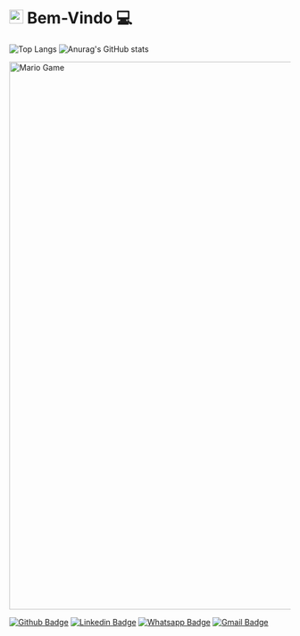  # <img src="https://media.giphy.com/media/hvRJCLFzcasrR4ia7z/giphy.gif" width="25px"> Bem-Vindo  💻  


![Top Langs](https://github-readme-stats.vercel.app/api/top-langs/?username=cleberlucas&theme=tokyonight)
![Anurag's GitHub stats](https://github-readme-stats.vercel.app/api?username=cleberlucas&hide=contribs,prs)



<img src="https://github.com/TheDudeThatCode/TheDudeThatCode/blob/master/Assets/Mario_Gameplay.gif" alt="Mario Game" width="980">

[![Github Badge](https://img.shields.io/badge/GitHub-100000?style=for-the-badge&logo=github&logoColor=white&link=https://github.com/cleberlucas)](https://github.com/cleberlucas)
[![Linkedin Badge](https://img.shields.io/badge/LinkedIn-0077B5?style=for-the-badge&logo=linkedin&logoColor=white&link=https://www.linkedin.com/in/cleber-lucas-599bb11b2/)](https://www.linkedin.com/in/cleber-lucas-599bb11b2/)
[![Whatsapp Badge](https://img.shields.io/badge/WhatsApp-25D366?style=for-the-badge&logo=whatsapp&logoColor=white&link=https://api.whatsapp.com/send?phone=5535997518278)](https://api.whatsapp.com/send?phone=5535997518278)
[![Gmail Badge](https://img.shields.io/badge/Gmail-D14836?style=for-the-badge&logo=gmail&logoColor=white&link=https://mail.google.com/mail/u/?authuser=clebersiber@gmail.com)](https://mail.google.com/mail/u/?authuser=clebersiber@gmail.com)



